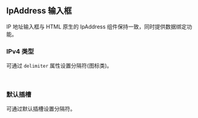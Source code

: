 <div class="demo-header">
<p class="overviewicon">
  <span class="wapi-form-ipaddress"/>
</p>

## IpAddress 输入框

<nova-uxlink widget-name="IpAddress"></nova-uxlink>

IP 地址输入框与 HTML 原生的 IpAddress 组件保持一致，同时提供数据绑定功能。
</div>

### IPv4 类型

可通过 `delimiter` 属性设置分隔符(图标类)。

<nova-demo-view link="ip-address/delimiter"></nova-demo-view>

<br>

### 默认插槽

可通过默认插槽设置分隔符。

<nova-demo-view link="ip-address/slots"></nova-demo-view>

<br>
